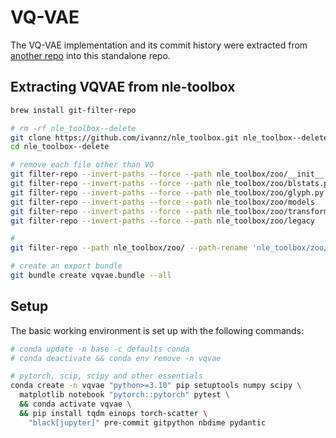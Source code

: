 # VQ-VAE

The VQ-VAE implementation and its commit history were extracted from [another repo](https://github.com/ivannz/nle_toolbox.git) into this standalone repo.

## Extracting VQVAE from nle-toolbox

```bash
brew install git-filter-repo

# rm -rf nle_toolbox--delete
git clone https://github.com/ivannz/nle_toolbox.git nle_toolbox--delete
cd nle_toolbox--delete

# remove each file other than VQ
git filter-repo --invert-paths --force --path nle_toolbox/zoo/__init__.py
git filter-repo --invert-paths --force --path nle_toolbox/zoo/blstats.py
git filter-repo --invert-paths --force --path nle_toolbox/zoo/glyph.py
git filter-repo --invert-paths --force --path nle_toolbox/zoo/models
git filter-repo --invert-paths --force --path nle_toolbox/zoo/transformer
git filter-repo --invert-paths --force --path nle_toolbox/zoo/legacy

# 
git filter-repo --path nle_toolbox/zoo/ --path-rename 'nle_toolbox/zoo/':''

# create an export bundle
git bundle create vqvae.bundle --all
```

## Setup

The basic working environment is set up with the following commands:

```bash
# conda update -n base -c defaults conda
# conda deactivate && conda env remove -n vqvae

# pytorch, scip, scipy and other essentials
conda create -n vqvae "python>=3.10" pip setuptools numpy scipy \
  matplotlib notebook "pytorch::pytorch" pytest \
  && conda activate vqvae \
  && pip install tqdm einops torch-scatter \
    "black[jupyter]" pre-commit gitpython nbdime pydantic
```

